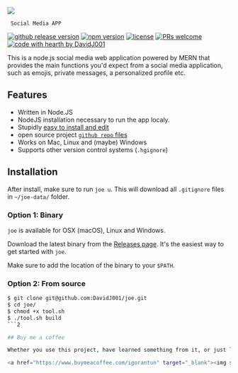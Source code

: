 ![](http://i.imgur.com/y8g506n.png?1)

     Social Media APP

[![github release version](https://img.shields.io/github/v/release/DavidJ001/Connectivate.svg?include_prereleases)](https://github.com/DavidJ001/Connectivate/releases/latest) [![npm version](https://img.shields.io/npm/v/@toast-ui/editor.svg)](https://www.npmjs.com/package/@toast-ui/editor) [![license](https://img.shields.io/github/license/DavidJ001/Connectivate.svg)](https://github.com/DavidJ001/Connectivate/blob/master/LICENSE) [![PRs welcome](https://img.shields.io/badge/PRs-welcome-ff69b4.svg)](https://github.com/DavidJ001/Connectivate/issues?q=is%3Aissue+is%3Aopen+label%3A%22help+wanted%22) [![code with hearth by DavidJ001](https://img.shields.io/badge/%3C%2F%3E%20with%20%E2%99%A5%20by-DavidJ001-ff1414.svg)](https://github.com/DavidJ001)

This is a node.js social media web application powered by MERN that provides the main functions you'd expect from a social media application, such as emojis, private messages, a personalized profile etc.

## Features

- Written in Node.JS
- NodeJS installation necessary to run the app localy.
- Stupidly [easy to install and edit]()
- open source project [`github repo` files](https://github.com/DavidJ001/Connectivate)
- Works on Mac, Linux and (maybe) Windows
- Supports other version control systems (`.hgignore`)

## Installation

After install, make sure to run `joe u`. This will download all `.gitignore` files in `~/joe-data/` folder.

### Option 1: Binary

`joe` is available for OSX (macOS), Linux and Windows.

Download the latest binary from the [Releases page](https://github.com/DavidJ001/joe/releases). It's the easiest way to get started with `joe`.

Make sure to add the location of the binary to your `$PATH`.

### Option 2: From source

```bash
$ git clone git@github.com:DavidJ001/joe.git
$ cd joe/
$ chmod +x tool.sh
$ ./tool.sh build
```2

## Buy me a coffee

Whether you use this project, have learned something from it, or just like it, please consider supporting it by buying me a coffee, so I can dedicate more time on open-source projects like this :)

<a href="https://www.buymeacoffee.com/igorantun" target="_blank"><img src="https://www.buymeacoffee.com/assets/img/custom_images/orange_img.png" alt="Buy Me A Coffee" style="height: auto !important;width: auto !important;" ></a>
